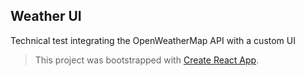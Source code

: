 ## Weather UI

Technical test integrating the OpenWeatherMap API with a custom UI

> This project was bootstrapped with [Create React App](https://github.com/facebookincubator/create-react-app).
